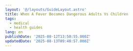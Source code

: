 ```yaml
---
layout: '@/layouts/GuideLayout.astro'
title: When A Fever Becomes Dangerous Adults Vs Children
tags:
  - medical
  - health guides
lang: en
publishDate: '2025-08-12T13:50:55.000Z'
updatedDate: '2025-08-13T09:48:57.000Z'
---
```



